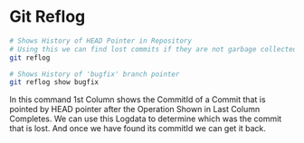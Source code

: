 # Git Reflog

```bash
# Shows History of HEAD Pointer in Repository
# Using this we can find lost commits if they are not garbage collected by Git
git reflog

# Shows History of 'bugfix' branch pointer
git reflog show bugfix
```

In this command 1st Column shows the CommitId of a Commit that is pointed by HEAD pointer after the Operation Shown in Last Column Completes. We can use this Logdata to determine which was the commit that is lost. And once we have found its commitId we can get it back.
